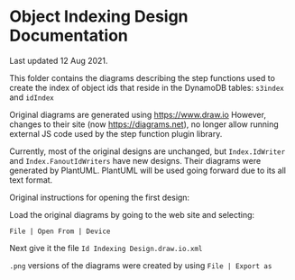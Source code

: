 # Object Indexing Design Documentation

Last updated 12 Aug 2021.

This folder contains the diagrams describing the step functions used to create
the index of object ids that reside in the DynamoDB tables: `s3index` and 
`idIndex`

Original diagrams are generated using https://www.draw.io  However, changes to
their site (now https://diagrams.net), no longer allow running external JS code
used by the step function plugin library.

Currently, most of the original designs are unchanged, but `Index.IdWriter` and
`Index.FanoutIdWriters` have new designs.  Their diagrams were generated by
PlantUML.  PlantUML will be used going forward due to its all text format.

Original instructions for opening the first design:

Load the original diagrams by going to the web site and selecting:

`File | Open From | Device`

Next give it the file `Id Indexing Design.draw.io.xml`

`.png` versions of the diagrams were created by using `File | Export as`
